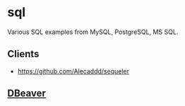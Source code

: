 # sql
Various SQL examples from MySQL, PostgreSQL, MS SQL.

## Clients

* https://github.com/Alecaddd/sequeler

## [DBeaver](https://dbeaver.io/download/)